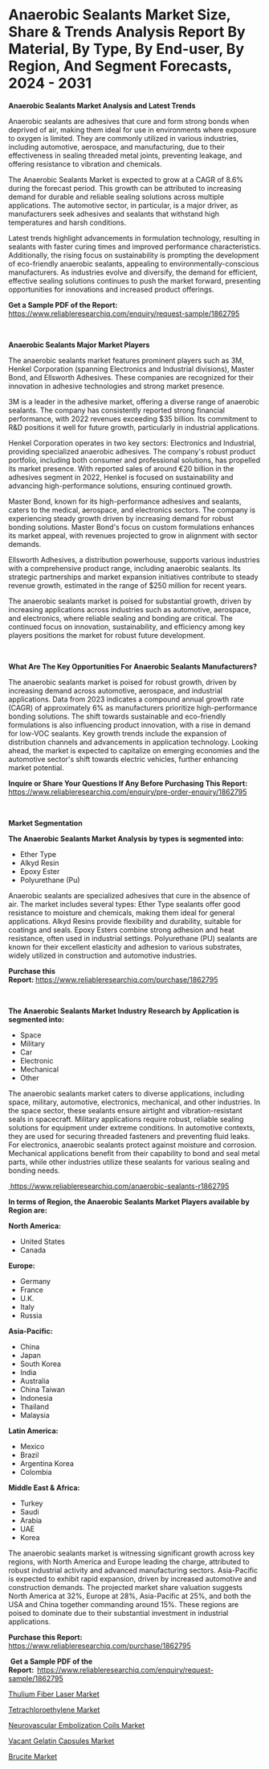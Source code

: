 <p><h1>Anaerobic Sealants Market Size, Share & Trends Analysis Report By Material, By Type, By End-user, By Region, And Segment Forecasts, 2024 - 2031</h1></p><p><strong>Anaerobic Sealants Market Analysis and Latest Trends</strong></p>
<p><p>Anaerobic sealants are adhesives that cure and form strong bonds when deprived of air, making them ideal for use in environments where exposure to oxygen is limited. They are commonly utilized in various industries, including automotive, aerospace, and manufacturing, due to their effectiveness in sealing threaded metal joints, preventing leakage, and offering resistance to vibration and chemicals.</p><p>The Anaerobic Sealants Market is expected to grow at a CAGR of 8.6% during the forecast period. This growth can be attributed to increasing demand for durable and reliable sealing solutions across multiple applications. The automotive sector, in particular, is a major driver, as manufacturers seek adhesives and sealants that withstand high temperatures and harsh conditions. </p><p>Latest trends highlight advancements in formulation technology, resulting in sealants with faster curing times and improved performance characteristics. Additionally, the rising focus on sustainability is prompting the development of eco-friendly anaerobic sealants, appealing to environmentally-conscious manufacturers. As industries evolve and diversify, the demand for efficient, effective sealing solutions continues to push the market forward, presenting opportunities for innovations and increased product offerings.</p></p>
<p><strong>Get a Sample PDF of the Report:&nbsp;</strong> <a href="https://www.reliableresearchiq.com/enquiry/request-sample/1862795?utm_campaign=100&utm_medium=2&utm_source=Github&utm_content=ia&utm_term=07112024&utm_id=anaerobic-sealants">https://www.reliableresearchiq.com/enquiry/request-sample/1862795</a></p>
<p>&nbsp;</p>
<p><strong>Anaerobic Sealants Major Market Players</strong></p>
<p><p>The anaerobic sealants market features prominent players such as 3M, Henkel Corporation (spanning Electronics and Industrial divisions), Master Bond, and Ellsworth Adhesives. These companies are recognized for their innovation in adhesive technologies and strong market presence.</p><p>3M is a leader in the adhesive market, offering a diverse range of anaerobic sealants. The company has consistently reported strong financial performance, with 2022 revenues exceeding $35 billion. Its commitment to R&D positions it well for future growth, particularly in industrial applications.</p><p>Henkel Corporation operates in two key sectors: Electronics and Industrial, providing specialized anaerobic adhesives. The company's robust product portfolio, including both consumer and professional solutions, has propelled its market presence. With reported sales of around €20 billion in the adhesives segment in 2022, Henkel is focused on sustainability and advancing high-performance solutions, ensuring continued growth.</p><p>Master Bond, known for its high-performance adhesives and sealants, caters to the medical, aerospace, and electronics sectors. The company is experiencing steady growth driven by increasing demand for robust bonding solutions. Master Bond's focus on custom formulations enhances its market appeal, with revenues projected to grow in alignment with sector demands.</p><p>Ellsworth Adhesives, a distribution powerhouse, supports various industries with a comprehensive product range, including anaerobic sealants. Its strategic partnerships and market expansion initiatives contribute to steady revenue growth, estimated in the range of $250 million for recent years.</p><p>The anaerobic sealants market is poised for substantial growth, driven by increasing applications across industries such as automotive, aerospace, and electronics, where reliable sealing and bonding are critical. The continued focus on innovation, sustainability, and efficiency among key players positions the market for robust future development.</p></p>
<p>&nbsp;</p>
<p><strong>What Are The Key Opportunities For Anaerobic Sealants Manufacturers?</strong></p>
<p><p>The anaerobic sealants market is poised for robust growth, driven by increasing demand across automotive, aerospace, and industrial applications. Data from 2023 indicates a compound annual growth rate (CAGR) of approximately 6% as manufacturers prioritize high-performance bonding solutions. The shift towards sustainable and eco-friendly formulations is also influencing product innovation, with a rise in demand for low-VOC sealants. Key growth trends include the expansion of distribution channels and advancements in application technology. Looking ahead, the market is expected to capitalize on emerging economies and the automotive sector's shift towards electric vehicles, further enhancing market potential.</p></p>
<p><strong>Inquire or Share Your Questions If Any Before Purchasing This Report:</strong> <a href="https://www.reliableresearchiq.com/enquiry/pre-order-enquiry/1862795?utm_campaign=100&utm_medium=2&utm_source=Github&utm_content=ia&utm_term=07112024&utm_id=anaerobic-sealants">https://www.reliableresearchiq.com/enquiry/pre-order-enquiry/1862795</a></p>
<p>&nbsp;</p>
<p><strong>Market Segmentation</strong></p>
<p><strong>The Anaerobic Sealants Market Analysis by types is segmented into:</strong></p>
<p><ul><li>Ether Type</li><li>Alkyd Resin</li><li>Epoxy Ester</li><li>Polyurethane (Pu)</li></ul></p>
<p><p>Anaerobic sealants are specialized adhesives that cure in the absence of air. The market includes several types: Ether Type sealants offer good resistance to moisture and chemicals, making them ideal for general applications. Alkyd Resins provide flexibility and durability, suitable for coatings and seals. Epoxy Esters combine strong adhesion and heat resistance, often used in industrial settings. Polyurethane (PU) sealants are known for their excellent elasticity and adhesion to various substrates, widely utilized in construction and automotive industries.</p></p>
<p><strong>Purchase this Report:&nbsp;</strong><a href="https://www.reliableresearchiq.com/purchase/1862795?utm_campaign=100&utm_medium=2&utm_source=Github&utm_content=ia&utm_term=07112024&utm_id=anaerobic-sealants">https://www.reliableresearchiq.com/purchase/1862795</a></p>
<p>&nbsp;</p>
<p><strong>The Anaerobic Sealants Market Industry Research by Application is segmented into:</strong></p>
<p><ul><li>Space</li><li>Military</li><li>Car</li><li>Electronic</li><li>Mechanical</li><li>Other</li></ul></p>
<p><p>The anaerobic sealants market caters to diverse applications, including space, military, automotive, electronics, mechanical, and other industries. In the space sector, these sealants ensure airtight and vibration-resistant seals in spacecraft. Military applications require robust, reliable sealing solutions for equipment under extreme conditions. In automotive contexts, they are used for securing threaded fasteners and preventing fluid leaks. For electronics, anaerobic sealants protect against moisture and corrosion. Mechanical applications benefit from their capability to bond and seal metal parts, while other industries utilize these sealants for various sealing and bonding needs.</p></p>
<p><a href="https://www.reliableresearchiq.com/anaerobic-sealants-r1862795?utm_campaign=100&utm_medium=2&utm_source=Github&utm_content=ia&utm_term=07112024&utm_id=anaerobic-sealants">&nbsp;https://www.reliableresearchiq.com/anaerobic-sealants-r1862795</a></p>
<p><strong>In terms of Region, the Anaerobic Sealants Market Players available by Region are:</strong></p>
<p>
    <p> <strong> North America: </strong>
        <ul>
            <li>United States</li>
            <li>Canada</li>
        </ul>
        </p> 
    <p> <strong> Europe: </strong>
        <ul>
            <li>Germany</li>
            <li>France</li>
            <li>U.K.</li>
            <li>Italy</li>
            <li>Russia</li>
        </ul>
        </p> 
    <p> <strong> Asia-Pacific: </strong>
        <ul>
            <li>China</li>
            <li>Japan</li>
            <li>South Korea</li>
            <li>India</li>
            <li>Australia</li>
            <li>China Taiwan</li>
            <li>Indonesia</li>
            <li>Thailand</li>
            <li>Malaysia</li>
        </ul>
        </p> 
    <p> <strong> Latin America: </strong>
        <ul>
            <li>Mexico</li>
            <li>Brazil</li>
            <li>Argentina Korea</li>
            <li>Colombia</li>
        </ul>
        </p> 
    <p> <strong> Middle East & Africa: </strong>
        <ul>
            <li>Turkey</li>
            <li>Saudi</li>
            <li>Arabia</li>
            <li>UAE</li>
            <li>Korea</li>
        </ul>
    </p>
    </p>
<p><p>The anaerobic sealants market is witnessing significant growth across key regions, with North America and Europe leading the charge, attributed to robust industrial activity and advanced manufacturing sectors. Asia-Pacific is expected to exhibit rapid expansion, driven by increased automotive and construction demands. The projected market share valuation suggests North America at 32%, Europe at 28%, Asia-Pacific at 25%, and both the USA and China together commanding around 15%. These regions are poised to dominate due to their substantial investment in industrial applications.</p></p>
<p><strong>Purchase this Report: </strong><a href="https://www.reliableresearchiq.com/purchase/1862795?utm_campaign=100&utm_medium=2&utm_source=Github&utm_content=ia&utm_term=07112024&utm_id=anaerobic-sealants">https://www.reliableresearchiq.com/purchase/1862795</a></p>
<p>&nbsp;<strong>Get a Sample PDF of the Report:&nbsp;&nbsp;</strong><a href="https://www.reliableresearchiq.com/enquiry/request-sample/1862795?utm_campaign=100&utm_medium=2&utm_source=Github&utm_content=ia&utm_term=07112024&utm_id=anaerobic-sealants">https://www.reliableresearchiq.com/enquiry/request-sample/1862795</a></p>
<p><strong></strong></p>
<p><p><a href="https://issuu.com/reportprime-2/docs/thulium-fiber-laser-market-size-203_d855a7b3c7253e?utm_campaign=100&utm_medium=2&utm_source=Github&utm_content=ia&utm_term=07112024&utm_id=anaerobic-sealants">Thulium Fiber Laser Market</a></p><p><a href="https://github.com/alespiliffe/Market-Research-Report-List-1/blob/main/tetrachloroethylene-market.md?utm_campaign=100&utm_medium=2&utm_source=Github&utm_content=ia&utm_term=07112024&utm_id=anaerobic-sealants">Tetrachloroethylene Market</a></p><p><a href="https://issuu.com/reportprime-2/docs/neurovascular-embolization-coils-ma_a6e335af383fb9?utm_campaign=100&utm_medium=2&utm_source=Github&utm_content=ia&utm_term=07112024&utm_id=anaerobic-sealants">Neurovascular Embolization Coils Market</a></p><p><a href="https://issuu.com/reportprime-2/docs/vacant-gelatin-capsules-market-size_feda43638108ed?utm_campaign=100&utm_medium=2&utm_source=Github&utm_content=ia&utm_term=07112024&utm_id=anaerobic-sealants">Vacant Gelatin Capsules Market</a></p><p><a href="https://github.com/yoreivesal/Market-Research-Report-List-1/blob/main/brucite-market.md?utm_campaign=100&utm_medium=2&utm_source=Github&utm_content=ia&utm_term=07112024&utm_id=anaerobic-sealants">Brucite Market</a></p></p>